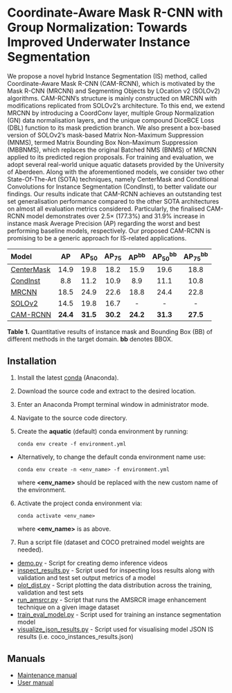 # Coordinate-Aware Mask R-CNN with Group Normalization: Towards Improved Underwater Instance Segmentation

We propose a novel hybrid Instance Segmentation (IS) method, called Coordinate-Aware Mask R-CNN (CAM-RCNN), which is motivated by the Mask R-CNN (MRCNN) and Segmenting Objects by LOcation v2 (SOLOv2) algorithms. CAM-RCNN’s structure is mainly constructed on MRCNN with modifications replicated from SOLOv2’s architecture. To this end, we extend MRCNN by introducing a CoordConv layer, multiple Group Normalization (GN) data normalisation layers, and the unique compound DiceBCE Loss (DBL) function to its mask prediction branch. We also present a box-based version of SOLOv2’s mask-based Matrix Non-Maximum Suppression (MNMS), termed Matrix Bounding Box Non-Maximum Suppression (MBBNMS), which replaces the original Batched NMS (BNMS) of MRCNN applied to its predicted region proposals. For training and evaluation, we adopt several real-world unique aquatic datasets provided by the University of Aberdeen. Along with the aforementioned models, we consider two other State-Of-The-Art (SOTA) techniques, namely CenterMask and Conditional Convolutions for Instance Segmentation (CondInst), to better validate our findings. Our results indicate that CAM-RCNN achieves an outstanding test set generalisation performance compared to the other SOTA architectures on almost all evaluation metrics considered. Particularly, the finalised CAM-RCNN model demonstrates over 2.5× (177.3%) and 31.9% increase in instance mask Average Precision (AP) regarding the worst and best performing baseline models, respectively. Our proposed CAM-RCNN is promising to be a generic approach for IS-related applications.

| **Model** |  **AP** | **AP**$\mathbf{_{50}}$  | **AP**$\mathbf{_{75}}$ | **AP**$\mathbf{^{bb}}$ | **AP**$\mathbf{_{50}^{bb}}$ | **AP**$\mathbf{_{75}^{bb}}$ |
| :---- | :----: | :----: | :----: | :----: | :----: | :----: |
| [CenterMask](https://dl.dropbox.com/s/lw8nxajv1tim8gr/centermask2-V-57-eSE-FPN-ms-3x.pth) | 14.9 | 19.8 | 18.2 | 15.9 | 19.6 | 18.8 |
| [CondInst](https://cloudstor.aarnet.edu.au/plus/s/vWLiYm8OnrTSUD2/download) | 8.8  | 11.2 | 10.9 | 8.9 | 11.1 | 10.8 |
| [MRCNN](https://dl.fbaipublicfiles.com/detectron2/COCO-InstanceSegmentation/mask_rcnn_R_101_FPN_3x/138205316/model_final_a3ec72.pkl) | 18.5 | 24.9 | 22.6 | 18.8 | 24.4 | 22.8 |
| [SOLOv2](https://cloudstor.aarnet.edu.au/plus/s/9w7b3sjaXvqYQEQ) | 14.5 | 19.8 | 16.7 |  -   |  -   |  -   |
| [CAM-RCNN](https://github.com/Intenzo21/Coordinate-Aware-Mask-R-CNN-with-Group-Normalization-Towards-Improved-Underwater-Instance-Segm/raw/main/pretrained/cam-rcnn/model_final.pth) | **24.4** | **31.5** | **30.2** | **24.2** | **31.3** | **27.5** |

**Table 1.** Quantitative results of instance mask and Bounding Box (BB) of different methods in the target domain. $\mathbf{bb}$ denotes BBOX.

## Installation

1. Install the latest [conda](https://docs.conda.io/projects/conda/en/latest/user-guide/install/index.html) (Anaconda).
2. Download the source code and extract to the desired location.
3. Enter an Anaconda Prompt terminal window in administrator mode.
4. Navigate to the source code directory.
5. Create the **aquatic** (default) conda environment by running:
    
    ```
    conda env create -f environment.yml
    ```
    
  - Alternatively, to change the default conda environment name use:
  
    ```
    conda env create -n <env_name> -f environment.yml
    ```
    where **<env_name>** should be replaced with the new custom name of the environment.

6. Activate the project conda environment via:
    
    ```
    conda activate <env_name>
    ```
    where **<env_name>** is as above.

7. Run a script file (dataset and COCO pretrained model weights are needed).
* [demo.py](https://github.com/Intenzo21/Coordinate-Aware-Mask-R-CNN-with-Group-Normalization-Towards-Improved-Underwater-Instance-Segm/blob/main/demo.py) - Script for creating demo inference videos
* [inspect_results.py](https://github.com/Intenzo21/Coordinate-Aware-Mask-R-CNN-with-Group-Normalization-Towards-Improved-Underwater-Instance-Segm/blob/main/inspect_results.py) - Script used for inspecting loss results along with validation and
test set output metrics of a model
* [plot_dist.py](https://github.com/Intenzo21/Coordinate-Aware-Mask-R-CNN-with-Group-Normalization-Towards-Improved-Underwater-Instance-Segm/blob/main/plot_dist.py) - Script plotting the data distribution across the training, validation and test sets
* [run_amsrcr.py](https://github.com/Intenzo21/Coordinate-Aware-Mask-R-CNN-with-Group-Normalization-Towards-Improved-Underwater-Instance-Segm/blob/main/run_amsrcr.py) - Script that runs the AMSRCR image enhancement technique on a given image dataset
* [train_eval_model.py](https://github.com/Intenzo21/Coordinate-Aware-Mask-R-CNN-with-Group-Normalization-Towards-Improved-Underwater-Instance-Segm/blob/main/train_eval_model.py) - Script used for training an instance segmentation model
* [visualize_json_results.py](https://github.com/Intenzo21/Coordinate-Aware-Mask-R-CNN-with-Group-Normalization-Towards-Improved-Underwater-Instance-Segm/blob/main/visualize_json_results.py) - Script used for visualising model JSON IS results (i.e. coco_instances_results.json)

## Manuals

* [Maintenance manual](https://github.com/Intenzo21/Coordinate-Aware-Mask-R-CNN-with-Group-Normalization-Towards-Improved-Underwater-Instance-Segm/blob/main/manuals/maintenance_manual.pdf)
* [User manual](https://github.com/Intenzo21/Coordinate-Aware-Mask-R-CNN-with-Group-Normalization-Towards-Improved-Underwater-Instance-Segm/blob/main/manuals/user_manual.pdf)
